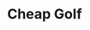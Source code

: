 ---
layout: showcase
title: "Cheap Golf"
windows: http://store.steampowered.com/app/616520/Cheap_Golf/
mac: http://store.steampowered.com/app/616520/Cheap_Golf/
linux: http://store.steampowered.com/app/616520/Cheap_Golf/
steam: http://store.steampowered.com/app/616520/Cheap_Golf/
website: http://cheapgolf.co/
---